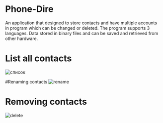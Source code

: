 # Phone-Dire
An application that designed to store contacts and have multiple accounts in program which can be changed or deleted. The program supports 3 languages. Data stored in binary files and can be saved and retrieved from other hardware.

# List all contacts
![список](https://user-images.githubusercontent.com/83777873/235959595-f540764b-b9c3-4171-b653-ea80d7c78672.gif)

#Renaming contacts
![rename](https://user-images.githubusercontent.com/83777873/235959564-0045c6a4-9089-43e9-89b6-6a4aa5d011d1.gif)

# Removing contacts
![delete](https://user-images.githubusercontent.com/83777873/235959266-b31d4b62-8e16-4189-918d-5916b6548e9f.gif)
